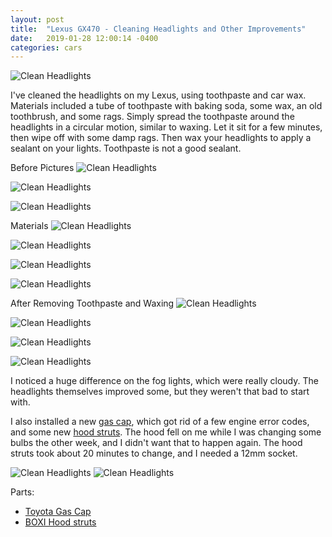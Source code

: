 ```yaml
---
layout: post
title:  "Lexus GX470 - Cleaning Headlights and Other Improvements"
date:   2019-01-28 12:00:14 -0400
categories: cars
---
```


![Clean Headlights](/images/lexus2/in_process.jpg)

I've cleaned the headlights on my Lexus, using toothpaste and car wax. Materials included a tube of toothpaste with baking soda, some wax, an old toothbrush, and some rags. Simply spread the toothpaste around the headlights in a circular motion, similar to waxing. Let it sit for a few minutes, then wipe off with some damp rags. Then wax your headlights to apply a sealant on your lights. Toothpaste is not a good sealant.

Before Pictures
![Clean Headlights](/images/lexus2/before_L.jpg)

![Clean Headlights](/images/lexus2/before_L_F.jpg)

![Clean Headlights](/images/lexus2/before_R.jpg)

Materials
![Clean Headlights](/images/lexus2/materials.jpg)

![Clean Headlights](/images/lexus2/toothpaste.jpg)

![Clean Headlights](/images/lexus2/in.jpg)

![Clean Headlights](/images/lexus2/in_process.jpg)

After Removing Toothpaste and Waxing
![Clean Headlights](/images/lexus2/after_L.jpg)

![Clean Headlights](/images/lexus2/after_R.jpg)

![Clean Headlights](/images/lexus2/after_L_F.jpg)

![Clean Headlights](/images/lexus2/after_R_F.jpg)

I noticed a huge difference on the fog lights, which were really cloudy. The headlights themselves improved some, but they weren't that bad to start with.

I also installed a new [gas cap](https://amzn.to/2MBqzcI), which got rid of a few engine error codes, and some new [hood struts](https://amzn.to/2RSoajZ). The hood fell on me while I was changing some bulbs the other week, and I didn't want that to happen again. The hood struts took about 20 minutes to change, and I needed a 12mm socket.

![Clean Headlights](/images/lexus2/hood.jpg)
![Clean Headlights](/images/lexus2/hood2.jpg)

Parts:
* [Toyota Gas Cap](https://amzn.to/2MBqzcI)
* [BOXI Hood struts](https://amzn.to/2RSoajZ)

